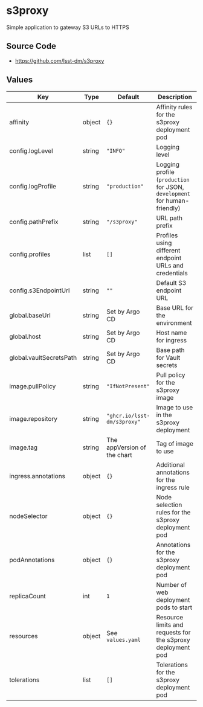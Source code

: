 # s3proxy

Simple application to gateway S3 URLs to HTTPS

## Source Code

* <https://github.com/lsst-dm/s3proxy>

## Values

| Key | Type | Default | Description |
|-----|------|---------|-------------|
| affinity | object | `{}` | Affinity rules for the s3proxy deployment pod |
| config.logLevel | string | `"INFO"` | Logging level |
| config.logProfile | string | `"production"` | Logging profile (`production` for JSON, `development` for human-friendly) |
| config.pathPrefix | string | `"/s3proxy"` | URL path prefix |
| config.profiles | list | `[]` | Profiles using different endpoint URLs and credentials |
| config.s3EndpointUrl | string | `""` | Default S3 endpoint URL |
| global.baseUrl | string | Set by Argo CD | Base URL for the environment |
| global.host | string | Set by Argo CD | Host name for ingress |
| global.vaultSecretsPath | string | Set by Argo CD | Base path for Vault secrets |
| image.pullPolicy | string | `"IfNotPresent"` | Pull policy for the s3proxy image |
| image.repository | string | `"ghcr.io/lsst-dm/s3proxy"` | Image to use in the s3proxy deployment |
| image.tag | string | The appVersion of the chart | Tag of image to use |
| ingress.annotations | object | `{}` | Additional annotations for the ingress rule |
| nodeSelector | object | `{}` | Node selection rules for the s3proxy deployment pod |
| podAnnotations | object | `{}` | Annotations for the s3proxy deployment pod |
| replicaCount | int | `1` | Number of web deployment pods to start |
| resources | object | See `values.yaml` | Resource limits and requests for the s3proxy deployment pod |
| tolerations | list | `[]` | Tolerations for the s3proxy deployment pod |
